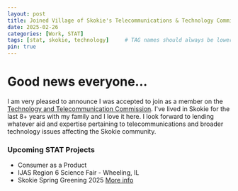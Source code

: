 ```yaml
---
layout: post
title: Joined Village of Skokie's Telecommunications & Technology Commission
date: 2025-02-26
categories: [Work, STAT]
tags: [stat, skokie, technology]     # TAG names should always be lowercase
pin: true
---
```


# Good news everyone...

I am very pleased to announce I was accepted to join as a member on the [Technology and Telecommunication Commission](https://www.skokie.org/428/Telecommunications-Technology-Commission). I've lived in Skokie for the last 8+ years with my family and I love it here. I look forward to lending whatever aid and expertise pertaining to telecommunications and broader technology issues affecting the Skokie community.

### Upcoming STAT Projects

- Consumer as a Product
- IJAS Region 6 Science Fair - Wheeling, IL
- Skokie Spring Greening 2025 [More info](https://skokiespringgreening.info/)
